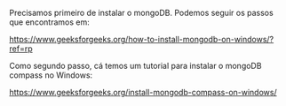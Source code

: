 Precisamos primeiro de instalar o mongoDB. Podemos seguir os passos que encontramos em:

https://www.geeksforgeeks.org/how-to-install-mongodb-on-windows/?ref=rp

Como segundo passo, cá temos um tutorial para instalar o mongoDB compass no Windows:

https://www.geeksforgeeks.org/install-mongodb-compass-on-windows/
